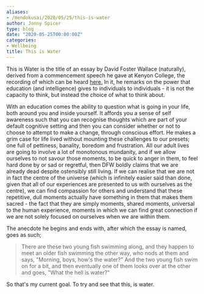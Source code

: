 ```yaml
---
aliases:
- /mendokusai/2020/05/25/this-is-water
author: Jonny Spicer
type: blog
date: "2020-05-25T00:00:00Z"
categories:
- Wellbeing
title: This is Water
---
```

This is Water is the title of an essay by David Foster Wallace (naturally), derived from a commencement speech he gave at Kenyon College, the recording of which can be heard
[here.](https://www.youtube.com/watch?v=PhhC_N6Bm_s) In it, he remarks on the power that education (and intelligence) gives to individuals to individuals - it
is not the capacity to think, but instead the choice of what to think about.

With an education comes the ability to question what is going in your life, both around you and inside yourself. It affords you a sense of self awareness such that you can recognise
thoughts which are part of your default cognitive setting and then you can consider whether or not to choose to attempt to make a change, through conscious effort. He makes a grim
case for life lived without mounting these challenges to our presets; one full of pettiness, banality, boredom and frustration. All our adult lives are going to involve a lot of
monotonous mundanity, and if we allow ourselves to not savour those moments, to be quick to anger in them, to feel hard done by or sad or regretful, then DFW boldly claims that we are
already dead despite ostensibly still living. If we can realise that we are not in fact the centre of the universe (which is infinitely easier said than done, given that all of our
experiences are presented to us with ourselves as the centre), we can find compassion for others and understand that these repetitive, dull moments actually have something in them
that makes them sacred - the fact that they are simply moments, shared moments, universal to the human experience, moments in which we can find great connection if we are not solely
focused on ourselves when we are within them.

The anecdote he begins and ends with, after which the essay is named, goes as such;

> There are these two young fish swimming along, and they happen to meet an older fish swimming the other way, who nods at them and says, "Morning, boys, how's the water?" And the two
> young fish swim on for a bit, and then eventually one of them looks over at the other and goes, "What the hell is water?"

So that's my current goal. To try and see that this, is water.
